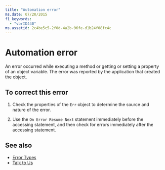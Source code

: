 ```yaml
---
title: "Automation error"
ms.date: 07/20/2015
f1_keywords: 
  - "vbrID440"
ms.assetid: 2c4be5c5-2f0d-4a2b-96fe-d1b24f08fc4c
---
```

# Automation error

An error occurred while executing a method or getting or setting a property of an object variable. The error was reported by the application that created the object.  
  
## To correct this error  
  
1. Check the properties of the `Err` object to determine the source and nature of the error.  
  
2. Use the `On Error Resume Next` statement immediately before the accessing statement, and then check for errors immediately after the accessing statement.  
  
## See also

- [Error Types](../../../visual-basic/programming-guide/language-features/error-types.md)
- [Talk to Us](/visualstudio/ide/feedback-options)
